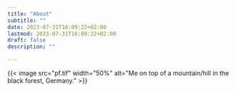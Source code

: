```yaml
---
title: "About"
subtitle: ""
date: 2023-07-31T16:09:22+02:00
lastmod: 2023-07-31T16:09:22+02:00
draft: false
description: ""

---
```


<!--more-->
{{< image src="pf.tif" width="50%" alt="Me on top of a mountain/hill in the black forest, Germany." >}}
